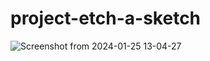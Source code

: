 # project-etch-a-sketch

![Screenshot from 2024-01-25 13-04-27](https://github.com/philippOkie/project-etch-a-sketch/assets/112265779/1b135093-53e1-4cf6-8301-fb0a62653dc9)
